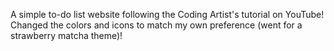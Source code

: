 A simple to-do list website following the Coding Artist's tutorial on YouTube! Changed the colors and icons to match my own preference (went for a strawberry matcha theme)!
